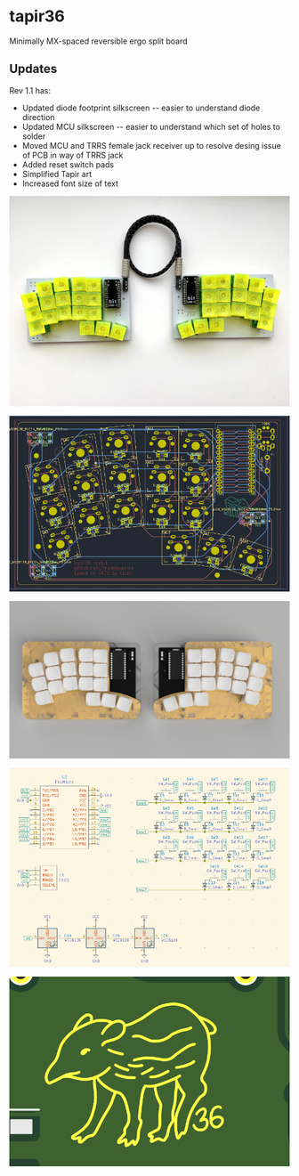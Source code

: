 # tapir36
Minimally MX-spaced reversible ergo split board

## Updates
Rev 1.1 has: 
* Updated diode footprint silkscreen -- easier to understand diode direction
* Updated MCU silkscreen -- easier to understand which set of holes to solder
* Moved MCU and TRRS female jack receiver up to resolve desing issue of PCB in way of TRRS jack
* Added reset switch pads
* Simplified Tapir art 
* Increased font size of text

![](https://raw.githubusercontent.com/madebyperce/tapir36/main/v1.1/photos/photo.jpg)
 
![](https://raw.githubusercontent.com/madebyperce/tapir36/main/v1.1/photos/pcb.png)

![](https://raw.githubusercontent.com/madebyperce/tapir36/main/v1.0/photos/render.png)

![](https://raw.githubusercontent.com/madebyperce/tapir36/main/v1.0/photos/schematic.PNG)

![](https://raw.githubusercontent.com/madebyperce/tapir36/main/v1.1/photos/soldermaskart.png)
